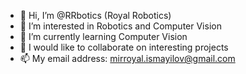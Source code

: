 - 👋 Hi, I’m @RRbotics (Royal Robotics)
- 👀 I’m interested in Robotics and Computer Vision
- 🌱 I’m currently learning Computer Vision
- 💞️ I would like to collaborate on interesting projects
- 📫 My email address: mirroyal.ismayilov@gmail.com

<!---
RRbotics/RRbotics is a ✨ special ✨ repository because its `README.md` (this file) appears on your GitHub profile.
You can click the Preview link to take a look at your changes.
--->
